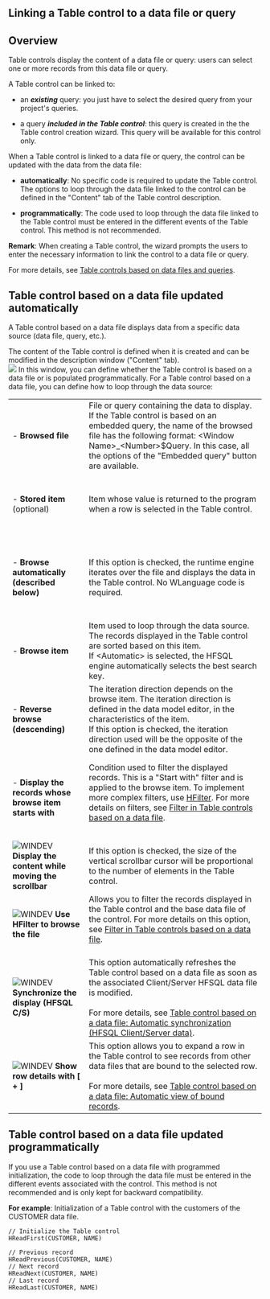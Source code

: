 


## Linking a Table control to a data file or query
			



<a name="NOTE1"></a>
<a name="NOTE1_1"></a>


## Overview
<a name="overview_ELTTEXTE000240"></a>
Table controls display the content of a data file or query: users can select one or more records from this data file or query.

A Table control can be linked to:

- an ***existing*** query: you just have to select the desired query from your project's queries.

- a query ***included in the Table control***: this query is created in the the Table control creation wizard. This query will be available for this control only.




When a Table control is linked to a data file or query, the control can be updated with the data from the data file:

- **automatically**: No specific code is required to update the Table control. The options to loop through the data file linked to the control can be defined in the "Content" tab of the Table control description.

- **programmatically**: The code used to loop through the data file linked to the Table control must be entered in the different events of the Table control. This method is not recommended.
	




**Remark**: When creating a Table control, the wizard prompts the users to enter the necessary information to link the control to a data file or query.

For more details, see [Table controls based on data files and queries](../WDChamp/1013203.md).



<a name="NOTE2"></a>
<a name="NOTE2_1"></a>


## Table control based on a data file updated automatically
<a name="table_control_based_data_file_updated_automatically_ELTTEXTE000264"></a>
A Table control based on a data file displays data from a specific data source (data file, query, etc.).

The content of the Table control is defined when it is created and can be modified in the description window ("Content" tab).<br>![](https://doc.pcsoft.fr/en-US/images/image.awp?langid=3&name=Champ_Table_Contenu.gif)
In this window, you can define whether the Table control is based on a data file or is populated programmatically. For a Table control based on a data file, you can define how to loop through the data source:



|   |   |
| --- | --- |
| <br><br>- **Browsed file**<br><br><br> | File or query containing the data to display.<br>If the Table control is based on an embedded query, the name of the browsed file has the following format: &lt;Window Name&gt;_&lt;Number&gt;$Query. In this case, all the options of the "Embedded query" button are available. |
| <br><br>- **Stored item** (optional)<br><br><br> | Item whose value is returned to the program when a row is selected in the Table control. |
| <br><br>- **Browse automatically (described below)**<br><br><br> | If this option is checked, the runtime engine iterates over the file and displays the data in the Table control. No WLanguage code is required. |
| <br><br>- **Browse item**<br><br><br> | Item used to loop through the data source. The records displayed in the Table control are sorted based on this item. <br>If &lt;Automatic&gt; is selected, the HFSQL engine automatically selects the best search key. |
| <br><br>- **Reverse browse (descending)**<br><br><br> | The iteration direction depends on the browse item. The iteration direction is defined in the data model editor, in the characteristics of the item.<br>If this option is checked, the iteration direction used will be the opposite of the one defined in the data model editor. |
| <br><br>- **Display the records whose browse item starts with**<br><br><br> | Condition used to filter the displayed records. This is a "Start with" filter and is applied to the browse item. To implement more complex filters, use [HFilter](../WDLang4/3044100.md). For more details on filters, see [Filter in Table controls based on a data file](../WDChamp/1013202.md).<br><br> |
| ![WINDEV](https://doc.pcsoft.fr/ext/images/us/WD.png) **Display the content while moving the scrollbar** | If this option is checked, the size of the vertical scrollbar cursor will be proportional to the number of elements in the Table control. |
| ![WINDEV](https://doc.pcsoft.fr/ext/images/us/WD.png) **Use HFilter to browse the file** | Allows you to filter the records displayed in the Table control and the base data file of the control. For more details on this option, see [Filter in Table controls based on a data file](../WDChamp/1013202.md).<br><br> |
| ![WINDEV](https://doc.pcsoft.fr/ext/images/us/WD.png) **Synchronize the display (HFSQL C/S)** | This option automatically refreshes the Table control based on a data file as soon as the associated Client/Server HFSQL data file is modified. <br><br>For more details, see [Table control based on a data file: Automatic synchronization (HFSQL Client/Server data)](../WDChamp/1013177.md). |
| ![WINDEV](https://doc.pcsoft.fr/ext/images/us/WD.png) **Show row details with [ + ]** | This option allows you to expand a row in the Table control to see records from other data files that are bound to the selected row.  <br><br>For more details, see [Table control based on a data file: Automatic view of bound records](../WDChamp/1013177.md). |



<a name="NOTE3"></a>
<a name="NOTE3_1"></a>


## Table control based on a data file updated programmatically
<a name="table_control_based_data_file_updated_programmatically_ELTTEXTE000288"></a>
If you use a Table control based on a data file with programmed initialization, the code to loop through the data file must be entered in the different events associated with the control. This method is not recommended and is only kept for backward compatibility.

**For example**: Initialization of a Table control with the customers of the CUSTOMER data file.


```wl
// Initialize the Table control
HReadFirst(CUSTOMER, NAME)

// Previous record 
HReadPrevious(CUSTOMER, NAME)
// Next record 
HReadNext(CUSTOMER, NAME)
// Last record
HReadLast(CUSTOMER, NAME)
```



